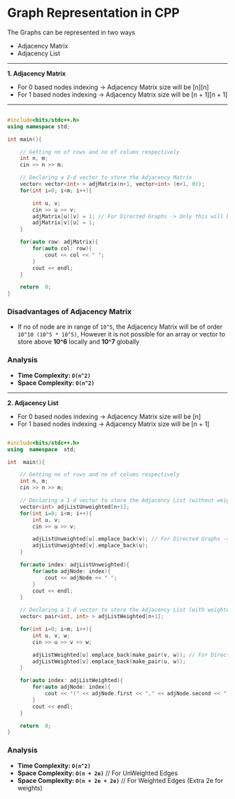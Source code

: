 # Graph Representation in CPP

The Graphs can be represented in two ways
- Adjacency Matrix
- Adjacency List
---

**1.  Adjacency Matrix**
- For 0 based nodes indexing -> Adjacency Matrix size will be [n][n]
- For 1 based nodes indexing -> Adjacency Matrix size will be [n + 1][n + 1]
--- 

``` CPP

#include<bits/stdc++.h>
using namespace std;

int main(){

    // Getting no of rows and no of colums respectively
    int n, m;
    cin >> n >> m;

    // Declaring a 2-d vector to store the Adjacency Matrix
    vector< vector<int> > adjMatrix(n+1, vector<int> (n+1, 0));
    for(int i=0; i<m; i++){

        int u, v;
        cin >> u >> v;
        adjMatrix[u][v] = 1; // For Directed Graphs -> Only this will be considered
        adjMatrix[v][u] = 1;
    }

    for(auto row: adjMatrix){
        for(auto col: row){
            cout << col << " ";
        }
        cout << endl;
    }

    return  0;
}
```

### Disadvantages of Adjacency Matrix

- If no of node are in range of ` 10^5 `,  the Adjacency Matrix will be of order ` 10^10 (10^5 * 10^5) `,  However it is not possible for an array or vector to store above **10^6** locally and **10^7** globally

### Analysis

- **Time Complexity: `O(n^2)`**
- **Space Complexity: `O(n^2)`**
 
 ---
  
**2. Adjacency List**

- For 0 based nodes indexing -> Adjacency Matrix size will be [n]
- For 1 based nodes indexing -> Adjacency Matrix size will be [n + 1]

``` cpp

#include<bits/stdc++.h>
using  namespace  std;

int  main(){

    // Getting no of rows and no of colums respectively
    int n, m;
    cin >> n >> m;

    // Declaring a 1-d vector to store the Adjacency List (without weighted edges)
    vector<int> adjListUnweighted[n+1];
    for(int i=0; i<m; i++){
        int u, v;
        cin >> u >> v;

        adjListUnweighted[u].emplace_back(v); // For Directed Graphs -> Only this will be considered
        adjListUnweighted[v].emplace_back(u);
    }

    for(auto index: adjListUnweighted){
        for(auto adjNode: index){
            cout << adjNode << " ";
        }
        cout << endl;
    }

    // Declaring a 1-d vector to store the Adjacency List (with weighted edges)
    vector< pair<int, int> > adjListWeighted[n+1];

    for(int i=0; i<m; i++){
        int u, v, w;
        cin >> u >> v >> w;

        adjListWeighted[u].emplace_back(make_pair(v, w)); // For Directed Graphs -> Only this will be considered
        adjListWeighted[v].emplace_back(make_pair(u, w));
    }

    for(auto index: adjListWeighted){
        for(auto adjNode: index){
            cout << "(" << adjNode.first << "," << adjNode.second << ")";
        }
        cout << endl;
    }

    return  0;
}

```

### Analysis
- **Time Complexity: `O(n^2)`**
- **Space Complexity: `O(n + 2e)`**         // For UnWeighted Edges
- **Space Complexity: `O(n + 2e + 2e)`**    // For Weighted Edges (Extra 2e for weights)

